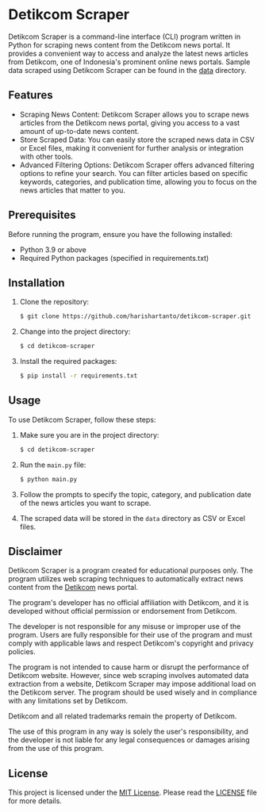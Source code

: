 # Detikcom Scraper

Detikcom Scraper is a command-line interface (CLI) program written in Python for scraping news content from the Detikcom news portal. It provides a convenient way to access and analyze the latest news articles from Detikcom, one of Indonesia's prominent online news portals. Sample data scraped using Detikcom Scraper can be found in the [data](data) directory.

## Features

- Scraping News Content: Detikcom Scraper allows you to scrape news articles from the Detikcom news portal, giving you access to a vast amount of up-to-date news content.
- Store Scraped Data: You can easily store the scraped news data in CSV or Excel files, making it convenient for further analysis or integration with other tools.
- Advanced Filtering Options: Detikcom Scraper offers advanced filtering options to refine your search. You can filter articles based on specific keywords, categories, and publication time, allowing you to focus on the news articles that matter to you.

## Prerequisites

Before running the program, ensure you have the following installed:
- Python 3.9 or above
- Required Python packages (specified in requirements.txt)

## Installation

1. Clone the repository:

   ```bash
   $ git clone https://github.com/harishartanto/detikcom-scraper.git
   ```

2. Change into the project directory: 

   ```bash
   $ cd detikcom-scraper
   ```
3. Install the required packages: 

   ```bash
   $ pip install -r requirements.txt
   ```

## Usage

To use Detikcom Scraper, follow these steps:

1. Make sure you are in the project directory:

   ```bash
   $ cd detikcom-scraper
   ```

2. Run the `main.py` file:

   ```bash
   $ python main.py
   ```

3. Follow the prompts to specify the topic, category, and publication date of the news articles you want to scrape.

4. The scraped data will be stored in the `data` directory as CSV or Excel files.

## Disclaimer

Detikcom Scraper is a program created for educational purposes only. The program utilizes web scraping techniques to automatically extract news content from the [Detikcom](https://www.detik.com/) news portal.

The program's developer has no official affiliation with Detikcom, and it is developed without official permission or endorsement from Detikcom.

The developer is not responsible for any misuse or improper use of the program. Users are fully responsible for their use of the program and must comply with applicable laws and respect Detikcom's copyright and privacy policies.

The program is not intended to cause harm or disrupt the performance of Detikcom website. However, since web scraping involves automated data extraction from a website, Detikcom Scraper may impose additional load on the Detikcom server. The program should be used wisely and in compliance with any limitations set by Detikcom.

Detikcom and all related trademarks remain the property of Detikcom.

The use of this program in any way is solely the user's responsibility, and the developer is not liable for any legal consequences or damages arising from the use of this program.

## License

This project is licensed under the [MIT License](LICENSE). Please read the [LICENSE](LICENSE) file for more details.